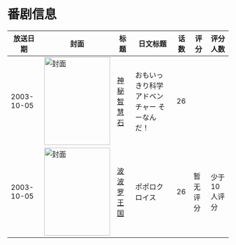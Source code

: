 # 番剧信息

|放送日期|封面|标题|日文标题|话数|评分|评分人数|
|---|---|---|---|---|---|---|
|2003-10-05|<img src="//lain.bgm.tv/pic/cover/c/e0/87/100494_sSEoe.jpg" alt="封面" style="width:150px;height:200px;object-fit:cover;">|[神秘智慧石](https://bangumi.tv/subject/100494)|おもいっきり科学アドベンチャー そーなんだ！|26|||
|2003-10-05|<img src="//lain.bgm.tv/pic/cover/c/2d/6b/154748_7a7KW.jpg" alt="封面" style="width:150px;height:200px;object-fit:cover;">|[波波罗王国](https://bangumi.tv/subject/154748)|ポポロクロイス|26|暂无评分|少于10人评分|
